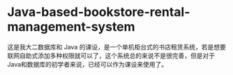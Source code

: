 # Java-based-bookstore-rental-management-system
这是我大二数据库和 Java 的课设，是一个单机柜台式的书店租赁系统，若是想要联网自助式添加多种权限就可以了，这个系统总的来说不是很完善，但是对于Java和数据库的初学者来说，已经可以作为课设来使用了。
